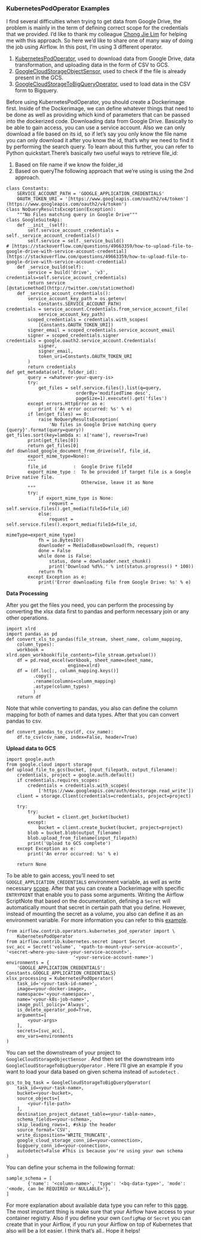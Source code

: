 ### KubernetesPodOperator Examples

I find several difficulties when trying to get data from Google Drive, the problem is mainly in the term of defining correct scope for the credentials that we provided.
I’d like to thank my colleague [Chong Jie Lim](https://medium.com/@chongjie.lim) for helping me with this approach.
So here we’d like to share one of many way of doing the job using Airflow.
In this post, I’m using 3 different operator.

1. [KubernetesPodOperator](https://airflow.apache.org/docs/stable/kubernetes.html), used to download data from Google Drive, data transformation, and uploading data in the form of CSV to GCS.
2. [GoogleCloudStorageObjectSensor](https://airflow.apache.org/docs/stable/_modules/airflow/contrib/sensors/gcs_sensor.html), used to check if the file is already present in the GCS.
3. [GoogleCloudStorageToBigQueryOperator](https://airflow.apache.org/docs/stable/_modules/airflow/contrib/operators/gcs_to_bq.html), used to load data in the CSV form to Bigquery.

Before using KubernetesPodOperator, you should create a Dockerimage first.
Inside of the Dockerimage, we can define whatever things that need to be done as well as providing which kind of parameters that can be passed into the dockerized code.
Downloading data from Google Drive. Basically to be able to gain access, you can use a service account. 
Also we can only download a file based on its id, so if let’s say you only know the file name you can only download it after you know the id, that’s why we need to find it by performing the search query. 
To learn about this further, you can refer to Python quickstart.There’s basically two useful ways to retrieve file_id:

1. Based on file name if we know the folder_id
2. Based on queryThe following approach that we’re using is using the 2nd approach.

```
class Constants:
    SERVICE_ACCOUNT_PATH = 'GOOGLE_APPLICATION_CREDENTIALS'
    OAUTH_TOKEN_URI = '[https://www.googleapis.com/oauth2/v4/token'](https://www.googleapis.com/oauth2/v4/token')
class NoQueryResultsException(Exception):
    """No Files matching query in Google Drive"""
class GoogleSuiteApi:
    def __init__(self):
        self.service_account_credentials = self._service_account_credentials()
        self.service = self._service_build()
# [https://stackoverflow.com/questions/49663359/how-to-upload-file-to-google-drive-with-service-account-credential](https://stackoverflow.com/questions/49663359/how-to-upload-file-to-google-drive-with-service-account-credential)
    def _service_build(self):
        service = build('drive', 'v3', credentials=self.service_account_credentials)
        return service
[@staticmethod](http://twitter.com/staticmethod)
    def _service_account_credentials():
        service_account_key_path = os.getenv(
            Constants.SERVICE_ACCOUNT_PATH)
credentials = service_account.Credentials.from_service_account_file(
            service_account_key_path)
        scoped_credentials = credentials.with_scopes(
            [Constants.OAUTH_TOKEN_URI])
        signer_email = scoped_credentials.service_account_email
        signer = scoped_credentials.signer
credentials = google.oauth2.service_account.Credentials(
            signer,
            signer_email,
            token_uri=Constants.OAUTH_TOKEN_URI
        )
        return credentials
def get_metadata(self, folder_id):
        query = <whatever-your-query-is>
        try:
            get_files = self.service.files().list(q=query,
                          orderBy='modifiedTime desc',
                          pageSize=1).execute().get('files')
        except errors.HttpError as e:
            print ('An error occurred: %s' % e)
        if len(get_files) == 0:
            raise NoQueryResultsException(
                'No files in Google Drive matching query {query}'.format(query=query))
get_files.sort(key=lambda x: x['name'], reverse=True)
        print(get_files[0])
        return get_files[0]
def download_google_document_from_drive(self, file_id,
        export_mime_type=None):
        """
        file_id          :  Google Drive fileId
        export_mime_type :  To be provided if target file is a Google Drive native file.
                            Otherwise, leave it as None
        """
        try:
            if export_mime_type is None:
                request = self.service.files().get_media(fileId=file_id)
            else:
                request = self.service.files().export_media(fileId=file_id,
                                                            mimeType=export_mime_type)
            fh = io.BytesIO()
            downloader = MediaIoBaseDownload(fh, request)
            done = False
            while done is False:
                status, done = downloader.next_chunk()
                print('Download %d%%.' % int(status.progress() * 100))
            return fh
        except Exception as e:
            print('Error downloading file from Google Drive: %s' % e)

```

**Data Processing**

After you get the files you need, you can perform the processing by converting the xlsx data first to pandas and perform necessary join or any other operations.

```
import xlrd
import pandas as pd
def convert_xls_to_pandas(file_stream, sheet_name, column_mapping,
    column_types):
    workbook = xlrd.open_workbook(file_contents=file_stream.getvalue())
    df = pd.read_excel(workbook, sheet_name=sheet_name,
                       engine=xlrd)
    df = (df.loc[:, column_mapping.keys()]
          .copy()
          .rename(columns=column_mapping)
          .astype(column_types)
          )
    return df

```

Note that while converting to pandas, you also can define the column mapping for both of names and data types. After that you can convert pandas to csv.

```
def convert_pandas_to_csv(df, csv_name):
    df.to_csv(csv_name, index=False, header=True)
```

**Upload data to GCS**

```
import google.auth
from google.cloud import storage
def upload_file_to_gcs(bucket, input_filepath, output_filename):
    credentials, project = google.auth.default()
    if credentials.requires_scopes:
        credentials = credentials.with_scopes(
            ['https://www.googleapis.com/auth/devstorage.read_write'])
    client = storage.Client(credentials=credentials, project=project)

    try:
        try:
            bucket = client.get_bucket(bucket)
        except:
            bucket = client.create_bucket(bucket, project=project)
        blob = bucket.blob(output_filename)
        blob.upload_from_filename(input_filepath)
        print('Upload to GCS complete')
    except Exception as e:
        print('An error occurred: %s' % e)

    return None

```
To be able to gain access, you’ll need to set `GOOGLE_APPLICATION_CREDENTIALS` environment variable, as well as write necessary [scope](https://cloud.google.com/storage/docs/authentication).
After that you can create a Dockerimage with specific `ENTRYPOINT` that enable you to pass some arguments. 
Writing the Airflow ScriptNote that based on the documentation, defining a `Secret` will
automatically mount that secret in certain path that you define. However, instead of mounting the secret as a volume, you also can define it as an environment variable. For more information you can refer to this [example](https://github.com/GoogleCloudPlatform/python-docs-samples/blob/master/composer/workflows/kubernetes_pod_operator.py).

```
from airflow.contrib.operators.kubernetes_pod_operator import \
    KubernetesPodOperator
from airflow.contrib.kubernetes.secret import Secret
svc_acc = Secret('volume', '<path-to-mount-your-service-account>', '<secret-where-you-save-your-service-account>',
                         '<your-service-account-name>')
environments = {
    'GOOGLE_APPLICATION_CREDENTIALS': Constants.GOOGLE_APPLICATION_CREDENTIALS}
xlsx_processing = KubernetesPodOperator(
    task_id='<your-task-id-name>',
    image=<your-docker-image>,
    namespace='<your-namespace>',
    name='<your-k8s-job-name>',
    image_pull_policy='Always',
    is_delete_operator_pod=True,
    arguments=[
        <your-args>
    ],
    secrets=[svc_acc],
    env_vars=environments
)

```
You can set the downstream of your project to `GoogleCloudStorageObjectSensor` . And then set the downstream into `GoogleCloudStorageToBigQueryOperator` . Here I’ll give an example if you want to load your data based on given schema instead of `autodetect` .

```
gcs_to_bq_task = GoogleCloudStorageToBigQueryOperator(
    task_id=<your-task-name>,
    bucket=<your-bucket>,
    source_objects=[
        <your-file-path>
    ],
    destination_project_dataset_table=<your-table-name>,
    schema_fields=<your-schema>,
    skip_leading_rows=1, #skip the header
    source_format='CSV',
    write_disposition='WRITE_TRUNCATE',
    google_cloud_storage_conn_id=<your-connection>,
    bigquery_conn_id=<your-connection>,
    autodetect=False #This is because you're using your own schema
)

```
You can define your schema in the following format:

```
sample_schema = [
        {'name': '<column-name>', 'type': '<bq-data-type>', 'mode': '<mode, can be REQUIRED or NULLABLE>'},
]
```
For more explanation about available data type you can refer to this [page](https://cloud.google.com/bigquery/docs/reference/standard-sql/data-types). The most important thing is make sure that your Airflow have access to your container registry. Also if you define your own `ConfigMap` or `Secret` you can create that in your Airflow, if you run your Airflow on top of Kubernetes that also will be a lot easier. I think that’s all.. Hope it helps!
